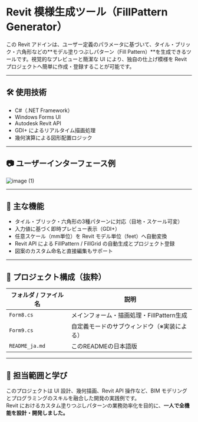 # Revit 模様生成ツール（FillPattern Generator）

この Revit アドインは、ユーザー定義のパラメータに基づいて、タイル・ブリック・六角形などの**モデル塗りつぶしパターン（Fill Pattern）**を生成できるツールです。視覚的なプレビューと簡潔な UI により、独自の仕上げ模様を Revit プロジェクトへ簡単に作成・登録することが可能です。

---

## 🛠️ 使用技術
- C#（.NET Framework）
- Windows Forms UI
- Autodesk Revit API
- GDI+ によるリアルタイム描画処理
- 幾何演算による図形配置ロジック

---

## 📷 ユーザーインターフェース例

![image (1)](https://github.com/user-attachments/assets/41cf5c9f-2e97-49b8-bf8b-8e130e6282c9)

---

## 🚀 主な機能
- タイル・ブリック・六角形の3種パターンに対応（目地・スケール可変）
- 入力値に基づく即時プレビュー表示（GDI+）
- 任意スケール（mm単位）を Revit モデル単位（feet）へ自動変換
- Revit API による FillPattern / FillGrid の自動生成とプロジェクト登録
- 図案のカスタム命名と直接編集もサポート

---

## 📂 プロジェクト構成（抜粋）

| フォルダ / ファイル名 | 説明 |
|----------------------|------|
| `Form8.cs`           | メインフォーム・描画処理・FillPattern生成 |
| `Form9.cs`           | 自定義モードのサブウィンドウ（※実装による）|
| `README_ja.md`       | このREADMEの日本語版                       |

---

## 💼 担当範囲と学び
このプロジェクトは UI 設計、幾何描画、Revit API 操作など、BIM モデリングとプログラミングのスキルを融合した開発の実践例です。  
Revit におけるカスタム塗りつぶしパターンの業務効率化を目的に、**一人で全機能を設計・開発しました。**
